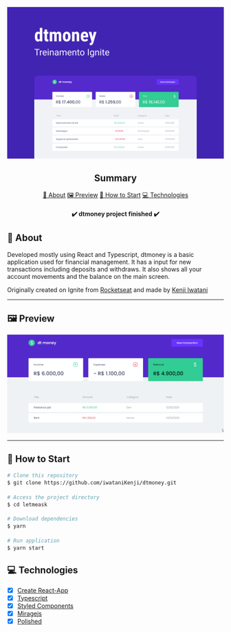 <section align="center">
    <img src="./src/assets/cover.jpg" />
</section>

<h2 align="center">Summary</h2>

<p align="center">
    <a href="#about">📙 About</a>
    <a href="#preview">🖼️ Preview</a>
    <a href="#start">📖 How to Start</a>
    <a href="#technologies">💻 Technologies</a>
</p>

<h4 align="center">
   ✔️ dtmoney project finished ✔️
</h4>

<H2 id="about">📙 About</H2>

<p>Developed mostly using React and Typescript, dtmoney is a basic application used for financial management. It has a input for new transactions including deposits and withdraws. It also shows all your account movements and the balance on the main screen.</p>
<and>Originally created on Ignite from <a href="https://www.rocketseat.com.br/">Rocketseat</a> and made by <a href="https://www.linkedin.com/in/kleverson-kenji-iwatani/">Kenji Iwatani</a></p>

<!-- <p>
    <h3><a href="https://letmeask-c10c3.web.app/">Check website &rarr;</a></h3>
</p> -->

---

<H2 id="preview">🖼️ Preview</H2>

<section align="center">
    <img alt="Letmeask website overview" src="./src/assets/preview.gif"/>
</section>

---

<H2 id="start">📖 How to Start</H2>

```bash
# Clone this repository
$ git clone https://github.com/iwataniKenji/dtmoney.git

# Access the project directory
$ cd letmeask

# Download dependencies
$ yarn

# Run application
$ yarn start
```

<H2 id="technologies">💻 Technologies</H2>

- [x] <a href="https://create-react-app.dev/">Create React-App</a>
- [x] <a href="https://www.typescriptlang.org/">Typescript</a>
- [x] <a href="https://styled-components.com/">Styled Components</a>
- [x] <a href="https://miragejs.com/">Miragejs</a>
- [x] <a href="https://polished.js.org/">Polished</a>
